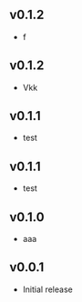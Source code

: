 ## v0.1.2

-   f

## v0.1.2

-   Vkk

## v0.1.1

-   test

## v0.1.1

-   test

## v0.1.0

-   aaa

## v0.0.1

-   Initial release
